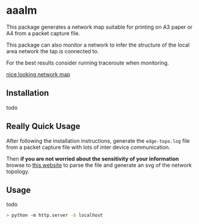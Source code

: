 # aaalm

This package generates a network map suitable for printing on A3 paper or A4 from a packet capture file.

This package can also monitor a network to infer the structure of the local area network the tap is connected to.

For the best results consider running traceroute when monitoring.

[nice looking network map]()

## Installation

todo

## Really Quick Usage

After following the installation instructions, generate the `edge-topo.log` file from a packet capture file with lots of inter device communication.

Then __if you are not worried about the sensitivity of your information__ browse to [this website](https://nskelsey.com/parse) to parse the file and generate an svg of the network topology.

## Usage

todo

```zsh
> python -m http.server -b localhost
```
